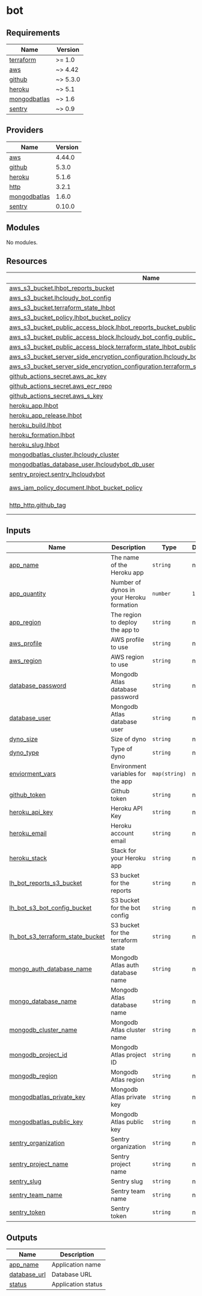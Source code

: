 # bot

<!-- BEGINNING OF PRE-COMMIT-TERRAFORM DOCS HOOK -->
## Requirements

| Name | Version |
|------|---------|
| <a name="requirement_terraform"></a> [terraform](#requirement\_terraform) | >= 1.0 |
| <a name="requirement_aws"></a> [aws](#requirement\_aws) | ~> 4.42 |
| <a name="requirement_github"></a> [github](#requirement\_github) | ~> 5.3.0 |
| <a name="requirement_heroku"></a> [heroku](#requirement\_heroku) | ~> 5.1 |
| <a name="requirement_mongodbatlas"></a> [mongodbatlas](#requirement\_mongodbatlas) | ~> 1.6 |
| <a name="requirement_sentry"></a> [sentry](#requirement\_sentry) | ~> 0.9 |

## Providers

| Name | Version |
|------|---------|
| <a name="provider_aws"></a> [aws](#provider\_aws) | 4.44.0 |
| <a name="provider_github"></a> [github](#provider\_github) | 5.3.0 |
| <a name="provider_heroku"></a> [heroku](#provider\_heroku) | 5.1.6 |
| <a name="provider_http"></a> [http](#provider\_http) | 3.2.1 |
| <a name="provider_mongodbatlas"></a> [mongodbatlas](#provider\_mongodbatlas) | 1.6.0 |
| <a name="provider_sentry"></a> [sentry](#provider\_sentry) | 0.10.0 |

## Modules

No modules.

## Resources

| Name | Type |
|------|------|
| [aws_s3_bucket.lhbot_reports_bucket](https://registry.terraform.io/providers/hashicorp/aws/latest/docs/resources/s3_bucket) | resource |
| [aws_s3_bucket.lhcloudy_bot_config](https://registry.terraform.io/providers/hashicorp/aws/latest/docs/resources/s3_bucket) | resource |
| [aws_s3_bucket.terraform_state_lhbot](https://registry.terraform.io/providers/hashicorp/aws/latest/docs/resources/s3_bucket) | resource |
| [aws_s3_bucket_policy.lhbot_bucket_policy](https://registry.terraform.io/providers/hashicorp/aws/latest/docs/resources/s3_bucket_policy) | resource |
| [aws_s3_bucket_public_access_block.lhbot_reports_bucket_public_access_block](https://registry.terraform.io/providers/hashicorp/aws/latest/docs/resources/s3_bucket_public_access_block) | resource |
| [aws_s3_bucket_public_access_block.lhcloudy_bot_config_public_access_block](https://registry.terraform.io/providers/hashicorp/aws/latest/docs/resources/s3_bucket_public_access_block) | resource |
| [aws_s3_bucket_public_access_block.terraform_state_lhbot_public_access_block](https://registry.terraform.io/providers/hashicorp/aws/latest/docs/resources/s3_bucket_public_access_block) | resource |
| [aws_s3_bucket_server_side_encryption_configuration.lhcloudy_bot_config_server_side_encryption](https://registry.terraform.io/providers/hashicorp/aws/latest/docs/resources/s3_bucket_server_side_encryption_configuration) | resource |
| [aws_s3_bucket_server_side_encryption_configuration.terraform_state_lhbot_server_side_encryption](https://registry.terraform.io/providers/hashicorp/aws/latest/docs/resources/s3_bucket_server_side_encryption_configuration) | resource |
| [github_actions_secret.aws_ac_key](https://registry.terraform.io/providers/integrations/github/latest/docs/resources/actions_secret) | resource |
| [github_actions_secret.aws_ecr_repo](https://registry.terraform.io/providers/integrations/github/latest/docs/resources/actions_secret) | resource |
| [github_actions_secret.aws_s_key](https://registry.terraform.io/providers/integrations/github/latest/docs/resources/actions_secret) | resource |
| [heroku_app.lhbot](https://registry.terraform.io/providers/heroku/heroku/latest/docs/resources/app) | resource |
| [heroku_app_release.lhbot](https://registry.terraform.io/providers/heroku/heroku/latest/docs/resources/app_release) | resource |
| [heroku_build.lhbot](https://registry.terraform.io/providers/heroku/heroku/latest/docs/resources/build) | resource |
| [heroku_formation.lhbot](https://registry.terraform.io/providers/heroku/heroku/latest/docs/resources/formation) | resource |
| [heroku_slug.lhbot](https://registry.terraform.io/providers/heroku/heroku/latest/docs/resources/slug) | resource |
| [mongodbatlas_cluster.lhcloudy_cluster](https://registry.terraform.io/providers/mongodb/mongodbatlas/latest/docs/resources/cluster) | resource |
| [mongodbatlas_database_user.lhcloudybot_db_user](https://registry.terraform.io/providers/mongodb/mongodbatlas/latest/docs/resources/database_user) | resource |
| [sentry_project.sentry_lhcloudybot](https://registry.terraform.io/providers/jianyuan/sentry/latest/docs/resources/project) | resource |
| [aws_iam_policy_document.lhbot_bucket_policy](https://registry.terraform.io/providers/hashicorp/aws/latest/docs/data-sources/iam_policy_document) | data source |
| [http_http.github_tag](https://registry.terraform.io/providers/hashicorp/http/latest/docs/data-sources/http) | data source |

## Inputs

| Name | Description | Type | Default | Required |
|------|-------------|------|---------|:--------:|
| <a name="input_app_name"></a> [app\_name](#input\_app\_name) | The name of the Heroku app | `string` | n/a | yes |
| <a name="input_app_quantity"></a> [app\_quantity](#input\_app\_quantity) | Number of dynos in your Heroku formation | `number` | `1` | no |
| <a name="input_app_region"></a> [app\_region](#input\_app\_region) | The region to deploy the app to | `string` | n/a | yes |
| <a name="input_aws_profile"></a> [aws\_profile](#input\_aws\_profile) | AWS profile to use | `string` | n/a | yes |
| <a name="input_aws_region"></a> [aws\_region](#input\_aws\_region) | AWS region to use | `string` | n/a | yes |
| <a name="input_database_password"></a> [database\_password](#input\_database\_password) | Mongodb Atlas database password | `string` | n/a | yes |
| <a name="input_database_user"></a> [database\_user](#input\_database\_user) | Mongodb Atlas database user | `string` | n/a | yes |
| <a name="input_dyno_size"></a> [dyno\_size](#input\_dyno\_size) | Size of dyno | `string` | n/a | yes |
| <a name="input_dyno_type"></a> [dyno\_type](#input\_dyno\_type) | Type of dyno | `string` | n/a | yes |
| <a name="input_enviorment_vars"></a> [enviorment\_vars](#input\_enviorment\_vars) | Environment variables for the app | `map(string)` | n/a | yes |
| <a name="input_github_token"></a> [github\_token](#input\_github\_token) | Github token | `string` | n/a | yes |
| <a name="input_heroku_api_key"></a> [heroku\_api\_key](#input\_heroku\_api\_key) | Heroku API Key | `string` | n/a | yes |
| <a name="input_heroku_email"></a> [heroku\_email](#input\_heroku\_email) | Heroku account email | `string` | n/a | yes |
| <a name="input_heroku_stack"></a> [heroku\_stack](#input\_heroku\_stack) | Stack for your Heroku app | `string` | n/a | yes |
| <a name="input_lh_bot_reports_s3_bucket"></a> [lh\_bot\_reports\_s3\_bucket](#input\_lh\_bot\_reports\_s3\_bucket) | S3 bucket for the reports | `string` | n/a | yes |
| <a name="input_lh_bot_s3_bot_config_bucket"></a> [lh\_bot\_s3\_bot\_config\_bucket](#input\_lh\_bot\_s3\_bot\_config\_bucket) | S3 bucket for the bot config | `string` | n/a | yes |
| <a name="input_lh_bot_s3_terraform_state_bucket"></a> [lh\_bot\_s3\_terraform\_state\_bucket](#input\_lh\_bot\_s3\_terraform\_state\_bucket) | S3 bucket for the terraform state | `string` | n/a | yes |
| <a name="input_mongo_auth_database_name"></a> [mongo\_auth\_database\_name](#input\_mongo\_auth\_database\_name) | Mongodb Atlas auth database name | `string` | n/a | yes |
| <a name="input_mongo_database_name"></a> [mongo\_database\_name](#input\_mongo\_database\_name) | Mongodb Atlas database name | `string` | n/a | yes |
| <a name="input_mongodb_cluster_name"></a> [mongodb\_cluster\_name](#input\_mongodb\_cluster\_name) | Mongodb Atlas cluster name | `string` | n/a | yes |
| <a name="input_mongodb_project_id"></a> [mongodb\_project\_id](#input\_mongodb\_project\_id) | Mongodb Atlas project ID | `string` | n/a | yes |
| <a name="input_mongodb_region"></a> [mongodb\_region](#input\_mongodb\_region) | Mongodb Atlas region | `string` | n/a | yes |
| <a name="input_mongodbatlas_private_key"></a> [mongodbatlas\_private\_key](#input\_mongodbatlas\_private\_key) | Mongodb Atlas private key | `string` | n/a | yes |
| <a name="input_mongodbatlas_public_key"></a> [mongodbatlas\_public\_key](#input\_mongodbatlas\_public\_key) | Mongodb Atlas public key | `string` | n/a | yes |
| <a name="input_sentry_organization"></a> [sentry\_organization](#input\_sentry\_organization) | Sentry organization | `string` | n/a | yes |
| <a name="input_sentry_project_name"></a> [sentry\_project\_name](#input\_sentry\_project\_name) | Sentry project name | `string` | n/a | yes |
| <a name="input_sentry_slug"></a> [sentry\_slug](#input\_sentry\_slug) | Sentry slug | `string` | n/a | yes |
| <a name="input_sentry_team_name"></a> [sentry\_team\_name](#input\_sentry\_team\_name) | Sentry team name | `string` | n/a | yes |
| <a name="input_sentry_token"></a> [sentry\_token](#input\_sentry\_token) | Sentry token | `string` | n/a | yes |

## Outputs

| Name | Description |
|------|-------------|
| <a name="output_app_name"></a> [app\_name](#output\_app\_name) | Application name |
| <a name="output_database_url"></a> [database\_url](#output\_database\_url) | Database URL |
| <a name="output_status"></a> [status](#output\_status) | Application status |
<!-- END OF PRE-COMMIT-TERRAFORM DOCS HOOK -->
